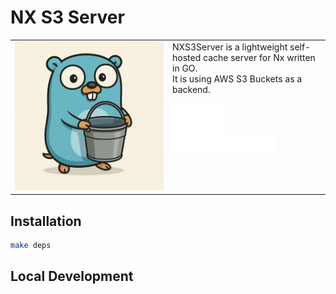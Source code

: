 # NX S3 Server

<table>
    <tr>
        <td width="50%" border="0">
            <img src="readme/image.png" width="400px">
        </td>
        <td width="50%" style="vertical-align: top" border="0">
                NXS3Server is a lightweight self-hosted cache server for Nx written in GO.<br/>
                It is using AWS S3 Buckets as a backend.
          <p>
          <img src="readme/Nx_dark.svg" style="display: inline-block" width="80px">
          <img src="readme/Go_dark.svg" style="display: inline-block" width="80px">
          </p>
        </td>
    </tr>

</table>

## Installation

```sh
make deps
```

## Local Development
